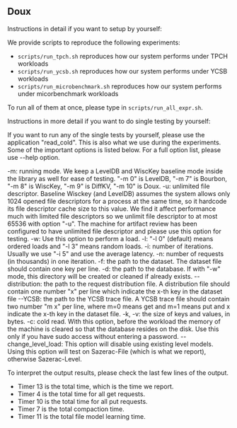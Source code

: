 ## Doux

Instructions in detail if you want to setup by yourself:

We provide scripts to reproduce the following experiments:

- `scripts/run_tpch.sh` reproduces how our system performs under TPCH workloads
- `scripts/run_ycsb.sh`  reproduces how our system performs under YCSB workloads
- `scripts/run_microbenchmark.sh` reproduces how our system performs under micorbenchmark workloads

To run all of them at once, please type in `scripts/run_all_expr.sh`.

Instructions in more detail if you want to do single testing by yourself:

If you want to run any of the single tests by yourself, please use the application "read_cold".
This is also what we use during the experiments. Some of the important options is listed below.
For a full option list, please use --help option.

-m: running mode. We keep a LevelDB and WiscKey baseline mode inside the library as well for ease of testing.
    "-m 0" is LevelDB,
    "-m 7" is Bourbon,
    "-m 8" is WiscKey,
    "-m 9" is DiffKV,
    "-m 10" is Doux.
-u: unlimited file descriptor. Baseline Wisckey (and LevelDB) assumes the system allows only
    1024 opened file descriptors for a process at the same time, so it hardcode its file 
    descriptor cache size to this value. We find it affect performance much with limited file 
    descriptors so we unlimit file descriptor to at most 65536 with option "-u". The machine 
    for artifact review has been configured to have unlimited file descriptor and please use 
    this option for testing.
-w: Use this option to perform a load.
-l: "-l 0" (default) means ordered loads and "-l 3" means random loads.
-i: number of iterations. Usually we use "-i 5" and use the average latency.
-n: number of requests (in thousands) in one iteration.
-f: the path to the dataset. The dataset file should contain one key per line.
-d: the path to the database. If with "-w" mode, this directory will be created or cleaned if
    already exists.
--distribution: the path to the request distribution file. A distribution file should contain
    one number "x" per line which indicate the x-th key in the dataset file
--YCSB: the path to the YCSB trace file. A YCSB trace file should contain two number "m x" per
    line, where m=0 means get and m=1 means put and x indicate the x-th key in the dataset file.
-k, -v: the size of keys and values, in bytes.
-c: cold read. With this option, before the workload the memory of the machine is cleared so 
    that the database resides on the disk. Use this only if you have sudo access without 
    entering a password.
--change_level_load: This option will disable using existing level models. Using this option
    will test on Sazerac-File (which is what we report), otherwise Sazerac-Level.

To interpret the output results, please check the last few lines of the output.
- Timer 13 is the total time, which is the time we report.
- Timer 4 is the total time for all get requests.
- Timer 10 is the total time for all put requests.
- Timer 7 is the total compaction time.
- Timer 11 is the total file model learning time.
